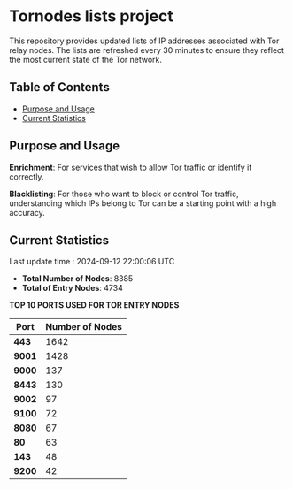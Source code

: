 # Tornodes lists project

This repository provides updated lists of IP addresses associated with Tor relay nodes. The lists are refreshed every 30 minutes to ensure they reflect the most current state of the Tor network.

## Table of Contents

- [Purpose and Usage](#purpose-and-usage)
- [Current Statistics](#current-statistics)


## Purpose and Usage

**Enrichment**: For services that wish to allow Tor traffic or identify it correctly.

**Blacklisting**: For those who want to block or control Tor traffic, understanding which IPs belong to Tor can be a starting point with a high accuracy.

## Current Statistics

Last update time : 2024-09-12 22:00:06 UTC

- **Total Number of Nodes**: 8385
- **Total of Entry Nodes**: 4734

**TOP 10 PORTS USED FOR TOR ENTRY NODES**

| **Port** | **Number of Nodes** |
|------|-----------------|
| **443**   | 1642  |
| **9001**   | 1428  |
| **9000**   | 137  |
| **8443**   | 130  |
| **9002**   | 97  |
| **9100**   | 72  |
| **8080**   | 67  |
| **80**   | 63  |
| **143**   | 48  |
| **9200**   | 42  |

